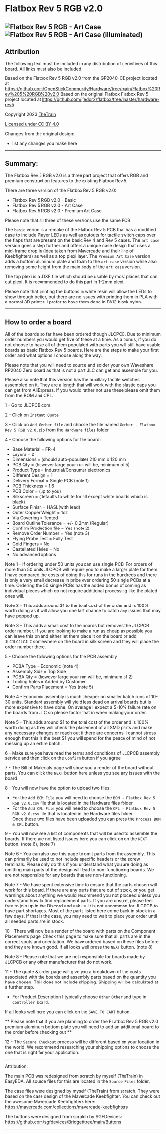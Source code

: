 # Flatbox Rev 5 RGB v2.0
![Flatbox Rev 5 RGB - Art Case](https://github.com/TheTrainGoes/flatbox-rev5-rgb/blob/main/Flatbox%20rev%205%20RGB%20case%20-%20Art%20Case/Images/Flatbox%20rev%205%20RGB%20-%20Art%20Case.jpg?raw=true)
![Flatbox Rev 5 RGB - Art Case (illuminated)](https://github.com/TheTrainGoes/flatbox-rev5-rgb/blob/main/Flatbox%20rev%205%20RGB%20case%20-%20Art%20Case/Images/Flatbox%20rev%205%20RGB%20-%20Art%20Case%20(illuminated).jpg?raw=true)
---

## Attribution

The following text must be included in any distribution of derivitives of this board. All links must also be included.

Based on the Flatbox Rev 5 RGB v2.0 from the GP2040-CE project located at https://github.com/OpenStickCommunity/Hardware/tree/main/Flatbox%20Rev%205%20RGB%20v2.0
Based on the original Flatbox Flatbox Rev 5 project located at https://github.com/jfedor2/flatbox/tree/master/hardware-rev5

Copyright 2023 [TheTrain](https://github.com/TheTrainGoes)

[Licensed under CC BY 4.0](https://creativecommons.org/licenses/by/4.0/)

Changes from the original design:
  - list any changes you make here

---

## Summary: 

The Flatbox Rev 5 RGB v2.0 is a three part project that offers RGB and premium construction features to the existing Flatbox Rev 5. 

There are three version of the Flatbox Rev 5 RGB v2.0:
- Flatbox Rev 5 RGB v2.0 - Basic
- Flatbox Rev 5 RGB v2.0 - Art Case
- Flatbox Rev 5 RGB v2.0 - Premium Art Case

Please note that all three of these versions use the same PCB.

The `basic` verion is a remake of the Flatbox Rev 5 PCB that has a modified case to include Player LEDs as well as cutouts for tactile switch caps over the flaps that are present on the basic Rev 4 and Rev 5 cases.
The `art case` version goes a step further and offers a unique case design that uses a mid-frame drop in (idea taken from Mavercade and their line of Keebfighters) as well as a top plexi layer.
The `Premium Art Case` version adds a bottom aluminum plate and foam to the `art case` version while also removing some height from the main body of the `art case` version.

The top plexi is a .DXF file which should be usable by most places that can cut plexi.  It is recommended to do this part in 1-2mm plexi.

Please note that printing the buttons in white resin will allow the LEDs to show through better, but there are no issues with printing them in PLA with a normal 3D printer.  I prefer to have them done in PA12 black nylon.

---

## How to order a board

All of the boards so far have been ordered though JLCPCB.  Due to minimum order numbers you would get five of these at a time.  As a bonus, if you do not choose to have all of them populated with parts you will still have usable boards as basic Flatbox Rev 5 boards.  Here are the steps to make your first order and what options I choose along the way.

Please note that you will need to source and solder your own Waveshare RP2040 Zero board as that is not a part JLC can get and assemble for you.

Please also note that this version has the auxillary tactile switches assembled on it.  They are a length that will work with the plastic caps you can get from AliExpress.  If you would rather not use these please omit them from the BOM and CPL.

1 - Go to JLCPCB.com<br/>

2 - Click on `Instant Quote`<br/>

3 - Click on `Add Gerber file` and choose the file named `Gerber - Flatbox Rev 5 RGB v2.0.zip` from the `Hardware files` folder<br/>

4 - Choose the following options for the board:<br/>
- Base Material = FR-4<br/>
- Layers = 2<br/>
- Dimensions = (should auto-populate) 210 mm x 120 mm<br/>
- PCB Qty = (however large your run will be, minimum of 5)<br/>
- Product Type = Industrial/Consumer electronics<br/>
- Different Design = 1<br/>
- Delivery Format = Single PCB (note 1)<br/>
- PCB Thickness = 1.6<br/>
- PCB Color = (up to you)<br/>
- Silkscreen = (defaults to white for all except white boards which is black)<br/>
- Surface Finish = HASL(with lead)<br/>
- Outer Copper Weight = 1oz<br/>
- Via Covering = Tented<br/>
- Board Outline Tolerance = +/- 0.2mm (Regular)<br/>
- Confirm Production file = Yes (note 2)<br/>
- Remove Order Number = Yes (note 3)<br/>
- Flying Probe Test = Fully Test<br/>
- Gold Fingers = No<br/>
- Castellated Holes = No<br/>
- No advanced options<br/>

Note 1 - If ordering under 50 units you can use single PCB.  For orders of more than 50 units JLCPCB will require you to make a larger plate for them.  I have compared the costs of doing this for runs in the hundreds and there is only a very small decrease in price over ordering 50 single PCBs at a time.  Ordering the 50 single PCBs has the added bonus of coming as individual pieces which do not require additional processing like the plated ones will.

Note 2 - This adds around $1 to the total cost of the order and is 100% worth doing as it will allow you one last chance to catch any issues that may have popped up.

Note 3 - This adds a small cost to the boards but removes the JLCPCB order number.  If you are looking to make a run as cheap as possible you can leave this on and either let them place it on the board or add `JLCJLCJLCJLC` somewhere on the board in silk screen and they will place the order number there.

5 - Choose the following options for the PCB assembly
- PCBA Type = Economic (note 4)<br/>
- Assembly Side = Top Side<br/>
- PCBA Qty = (however large your run will be, minimum of 2)<br/>
- Tooling holes = Added by Customer<br/>
- Confirm Parts Placement = Yes (note 5)<br/>

Note 4 - Economic assembly is much cheaper on smaller batch runs of 10-30 units.  Standard assembly will yield less dead on arrival boards but is more expensive to have done.  On average I expect a 5-10% failure rate on the boards from JLC so please factor that in when making your order.

Note 5 - This adds around $1 to the total cost of the order and is 100% worth doing as they will check the placement of all SMD parts and make any necessary changes or reach out if there are concerns.  I cannot stress enough that this is the best $1 you will spend for the peace of mind of not messing up an entire batch.

6 - Make sure you have read the terms and conditions of JLCPCB assembly service and then click on the `Confirm` button if you agree <br/>

7 - The Bill of Materials page will show you a render of the board without parts.  You can click the `NEXT` button here unless you see any issues with the board<br/>

8 - You will now have the option to upload two files:
- For the `Add BOM File` you will need to choose the `BOM - Flatbox Rev 5 RGB v2.0.csv` file that is located in the Hardware files folder
- For the `Add CPL File` you will need to choose the `CPL - Flatbox Rev 5 RGB v2.0.csv` file that is located in the Hardware files folder<br/>
Once these two files have been uploaded you can press the `Process BOM & CPL` button.

9 - You will now see a list of components that will be used to assemble the boards.  If there are not listed issues here you can click on on the `NEXT` button. (note 6), (note 7)

Note 6 - You can also use this page to omit parts from the assembly.  This can primarily be used to not include specific headers or the screw terminals.  Please only do this if you understand what you are doing as omitting main parts of the design will lead to non-functioning boards.  We are not responsible for any boards that are non-functioning. 

Note 7 - We have spent extensive time to ensure that the parts chosen will work for this board.  If there are any parts that are out of stock, or you get warnings about anything we would recommend you not proceed unless you understand how to find replacement parts.  If you are unsure, please feel free to join up in the Discord and ask us.  It is not uncommon for JLCPCB to have part shortages.  Most of the parts listed here come back in stock in a few days.  If that is the case, you may need to wait to place your order until all needed parts are in stock.

10 - There will now be a render of the board with parts on the Component Placements page.  Check this page to make sure that all parts are in the correct spots and orientation.  We have ordered based on these files before and they are known good.  If all looks well press the `NEXT` button. (note 8)

Note 8 - Please note that we are not responsible for boards made by JLCPCB or any other manufacturer that do not work.

11 - The quote & order page will give you a breakdown of the costs associated with the boards and assembly parts based on the quantity you have chosen. This does not include shipping.  Shipping will be calculated at a further step. 
- For Product Description I typically choose `Other` `Other` and type in `Controller board`.

If all looks well here you can click on the `SAVE TO CART` button.

** Please note that if you are planning to order the FLatbox Rev 5 RGB v2.0 premium aluminum bottom plate you will need to add an additional board to the order before checking out **

12 - The `Secure Checkout` process will be different based on your location in the world.  We recommend researching your shipping options to choose the one that is right for your application. 

---

Attribution:

The main PCB was redesigned from scratch by myself (TheTrain) in EasyEDA.  All source files for this are located in the `Source Files` folder.

The case files were designed by myself (TheTrain) from scratch.  They were based on the case design of the Mavercade Keebfighter.  You can check out the awesome Mavercade Keebfighters here: https://mavercade.com/collections/mavercade-keebfighters

The buttons were designed from scratch by SGFDevices: https://github.com/sgfdevices/Bridget/tree/main/Buttons

---

